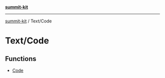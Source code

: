 [**summit-kit**](../../README.md)

***

[summit-kit](../../modules.md) / Text/Code

# Text/Code

## Functions

- [Code](functions/Code.md)
